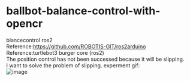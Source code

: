 # ballbot-balance-control-with-opencr  
blancecontrol ros2  
Reference:https://github.com/ROBOTIS-GIT/ros2arduino  
Reference:turtlebot3 burger core (ros2)  
The position control has not been successed because it will be slipping.  
I want to solve the problem of slipping.
experment gif:  
![image](https://github.com/quaei676/ballbot-balance-control-with-opencr/blob/master/VID_20181127_194233.gif)
